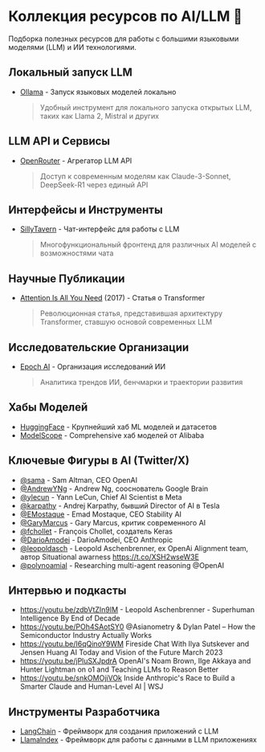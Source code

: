 # Коллекция ресурсов по AI/LLM 🤖

Подборка полезных ресурсов для работы с большими языковыми моделями (LLM) и ИИ технологиями.

## Локальный запуск LLM
- [Ollama](https://github.com/ollama/ollama) - Запуск языковых моделей локально
  > Удобный инструмент для локального запуска открытых LLM, таких как Llama 2, Mistral и других

## LLM API и Сервисы
- [OpenRouter](https://openrouter.ai/) - Агрегатор LLM API
  > Доступ к современным моделям как Claude-3-Sonnet, DeepSeek-R1 через единый API

## Интерфейсы и Инструменты
- [SillyTavern](https://github.com/SillyTavern/SillyTavern) - Чат-интерфейс для работы с LLM
  > Многофункциональный фронтенд для различных AI моделей с возможностями чата

## Научные Публикации
- [Attention Is All You Need](https://arxiv.org/abs/1706.03762) (2017) - Статья о Transformer
  > Революционная статья, представившая архитектуру Transformer, ставшую основой современных LLM

## Исследовательские Организации
- [Epoch AI](https://epoch.ai/) - Организация исследований ИИ
  > Аналитика трендов ИИ, бенчмарки и траектории развития

## Хабы Моделей
- [HuggingFace](https://huggingface.co/) - Крупнейший хаб ML моделей и датасетов
- [ModelScope](https://modelscope.cn/) - Comprehensive хаб моделей от Alibaba

## Ключевые Фигуры в AI (Twitter/X)
- [@sama](https://x.com/sama) - Sam Altman, CEO OpenAI
- [@AndrewYNg](https://x.com/AndrewYNg) - Andrew Ng, сооснователь Google Brain
- [@ylecun](https://x.com/ylecun) - Yann LeCun, Chief AI Scientist в Meta
- [@karpathy](https://x.com/karpathy) - Andrej Karpathy, бывший Director of AI в Tesla
- [@EMostaque](https://x.com/EMostaque) - Emad Mostaque, CEO Stability AI
- [@GaryMarcus](https://x.com/GaryMarcus) - Gary Marcus, критик современного AI
- [@fchollet](https://x.com/fchollet) - François Chollet, создатель Keras
- [@DarioAmodei](https://x.com/DarioAmodei) - DarioAmodei, CEO Anthropic
- [@leopoldasch](https://x.com/leopoldasch) - Leopold Aschenbrenner, ex OpenAi Alignment team, автор Situational awarness https://t.co/XSH2wseW3E
- [@polynoamial](https://x.com/polynoamial) - Researching multi-agent reasoning 
@OpenAI


## Интервью и подкасты
- https://youtu.be/zdbVtZIn9IM - Leopold Aschenbrenner - Superhuman Intelligence By End of Decade
- https://youtu.be/POh4SAotSY0 @Asianometry & Dylan Patel – How the Semiconductor Industry Actually Works
- https://youtu.be/I6qQinoY9WM Fireside Chat With Ilya Sutskever and Jensen Huang AI Today and Vision of the Future March 2023
- https://youtu.be/jPluSXJpdrA OpenAI's Noam Brown, Ilge Akkaya and Hunter Lightman on o1 and Teaching LLMs to Reason Better
- https://youtu.be/snkOMOjiVOk Inside Anthropic's Race to Build a Smarter Claude and Human-Level AI | WSJ
## Инструменты Разработчика
- [LangChain](https://github.com/langchain-ai/langchain) - Фреймворк для создания приложений с LLM
- [LlamaIndex](https://github.com/jerryjliu/llama_index) - Фреймворк для работы с данными в LLM приложениях
